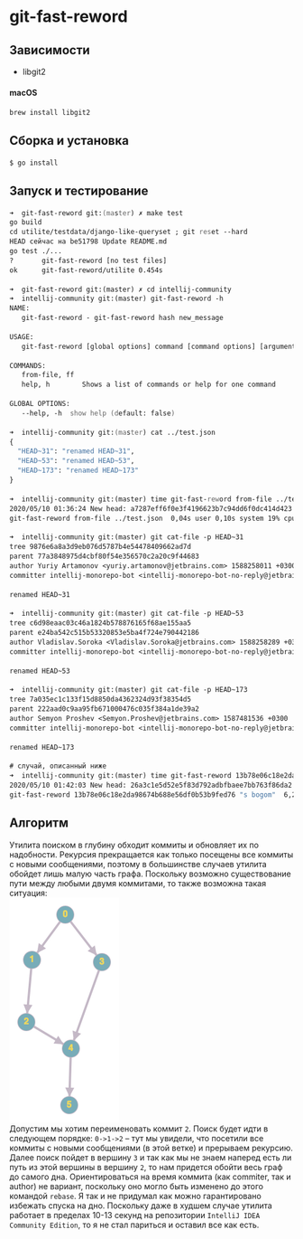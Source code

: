 # git-fast-reword

## Зависимости
* libgit2  

#### macOS
```zsh
brew install libgit2
```

## Сборка и установка 
```zsh
$ go install
```

## Запуск и тестирование
```zsh
➜  git-fast-reword git:(master) ✗ make test
go build
cd utilite/testdata/django-like-queryset ; git reset --hard
HEAD сейчас на be51798 Update README.md
go test ./...
?       git-fast-reword [no test files]
ok      git-fast-reword/utilite 0.454s

➜  git-fast-reword git:(master) ✗ cd intellij-community 
➜  intellij-community git:(master) git-fast-reword -h
NAME:
   git-fast-reword - git-fast-reword hash new_message

USAGE:
   git-fast-reword [global options] command [command options] [arguments...]

COMMANDS:
   from-file, ff  
   help, h        Shows a list of commands or help for one command

GLOBAL OPTIONS:
   --help, -h  show help (default: false)
 
➜  intellij-community git:(master) cat ../test.json 
{
  "HEAD~31": "renamed HEAD~31",
  "HEAD~53": "renamed HEAD~53",
  "HEAD~173": "renamed HEAD~173"
}

➜  intellij-community git:(master) time git-fast-reword from-file ../test.json
2020/05/10 01:36:24 New head: a7287eff6f0e3f4196623b7c94dd6f0dc414d423
git-fast-reword from-file ../test.json  0,04s user 0,10s system 19% cpu 0,734 total

➜  intellij-community git:(master) git cat-file -p HEAD~31
tree 9876e6a8a3d9eb076d5787b4e54478409662ad7d
parent 77a3848975d4cbf80f54e356570c2a20c9f44683
author Yuriy Artamonov <yuriy.artamonov@jetbrains.com> 1588258011 +0300
committer intellij-monorepo-bot <intellij-monorepo-bot-no-reply@jetbrains.com> 1588326021 +0000

renamed HEAD~31

➜  intellij-community git:(master) git cat-file -p HEAD~53
tree c6d98eaac03c46a1824b578876165f68ae155aa5
parent e24ba542c515b53320853e5ba4f724e790442186
author Vladislav.Soroka <Vladislav.Soroka@jetbrains.com> 1588258289 +0300
committer intellij-monorepo-bot <intellij-monorepo-bot-no-reply@jetbrains.com> 1588326021 +0000

renamed HEAD~53

➜  intellij-community git:(master) git cat-file -p HEAD~173
tree 7a035ec1c133f15d8850da4362324d93f38354d5
parent 222aad0c9aa95fb671000476c035f384a1de39a2
author Semyon Proshev <Semyon.Proshev@jetbrains.com> 1587481536 +0300
committer intellij-monorepo-bot <intellij-monorepo-bot-no-reply@jetbrains.com> 1588197868 +0000

renamed HEAD~173

# случай, описанный ниже
➜  intellij-community git:(master) time git-fast-reword 13b78e06c18e2da98674b688e56df0b53b9fed76 "s bogom"
2020/05/10 01:42:03 New head: 26a3c1e5d52e5f83d792adbfbaee7bb763f86da2
git-fast-reword 13b78e06c18e2da98674b688e56df0b53b9fed76 "s bogom"  6,21s user 0,93s system 76% cpu 9,319 total


```

## Алгоритм
Утилита поиском в глубину обходит коммиты и обновляет их по надобности.
Рекурсия прекращается как только посещены все коммиты с новыми сообщениями,
поэтому в большинстве случаев утилита обойдет лишь малую часть графа.
Поскольку возможно существование пути между любыми двумя коммитами, то также
возможна такая ситуация:  
![](assets/bad_case.png)  
Допустим мы хотим переименовать коммит `2`. 
Поиск будет идти в следующем порядке: `0->1->2` – тут мы увидели,
что посетили все коммиты с новыми сообщениями (в этой ветке) и прерываем рекурсию.
Далее поиск пойдет в вершину `3` и так как мы не знаем наперед есть ли путь из этой
вершины в вершину `2`, то нам придется обойти весь граф до самого дна.
Ориентироваться на время коммита (как commiter, так и author) не вариант, поскольку
оно могло быть изменено до этого командой `rebase`. Я так и не придумал как можно
гарантировано избежать спуска на дно.
Поскольку даже в худшем случае утилита работает в пределах 10-13 секунд на репозитории
`IntelliJ IDEA Community Edition`, то я не стал париться и оставил все как есть.